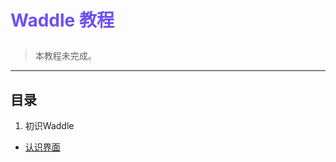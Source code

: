 # <p style="color: #6d50f0; display: center;">Waddle 教程</p>

> 本教程未完成。

---

## 目录

1. 初识Waddle
- [认识界面](./1_0.md)

